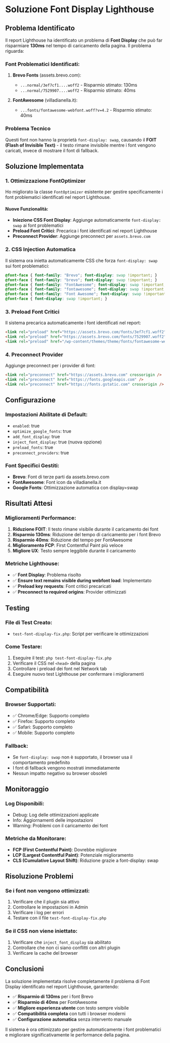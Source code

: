 # Soluzione Font Display Lighthouse

## Problema Identificato

Il report Lighthouse ha identificato un problema di **Font Display** che può far risparmiare **130ms** nel tempo di caricamento della pagina. Il problema riguarda:

### Font Problematici Identificati:

1. **Brevo Fonts** (assets.brevo.com):
   - `...normal/3ef7cf1....woff2` - Risparmio stimato: 130ms
   - `...normal/7529907....woff2` - Risparmio stimato: 40ms

2. **FontAwesome** (villadianella.it):
   - `...fonts/fontawesome-webfont.woff?v=4.2` - Risparmio stimato: 40ms

### Problema Tecnico

Questi font non hanno la proprietà `font-display: swap`, causando il **FOIT (Flash of Invisible Text)** - il testo rimane invisibile mentre i font vengono caricati, invece di mostrare il font di fallback.

## Soluzione Implementata

### 1. Ottimizzazione FontOptimizer

Ho migliorato la classe `FontOptimizer` esistente per gestire specificamente i font problematici identificati nel report Lighthouse.

#### Nuove Funzionalità:

- **Iniezione CSS Font Display**: Aggiunge automaticamente `font-display: swap` ai font problematici
- **Preload Font Critici**: Precarica i font identificati nel report Lighthouse
- **Preconnect Provider**: Aggiunge preconnect per `assets.brevo.com`

### 2. CSS Injection Automatica

Il sistema ora inietta automaticamente CSS che forza `font-display: swap` sui font problematici:

```css
@font-face { font-family: "Brevo"; font-display: swap !important; }
@font-face { font-family: "brevo"; font-display: swap !important; }
@font-face { font-family: "FontAwesome"; font-display: swap !important; }
@font-face { font-family: "fontawesome"; font-display: swap !important; }
@font-face { font-family: "Font Awesome"; font-display: swap !important; }
@font-face { font-display: swap !important; }
```

### 3. Preload Font Critici

Il sistema precarica automaticamente i font identificati nel report:

```html
<link rel="preload" href="https://assets.brevo.com/fonts/3ef7cf1.woff2" as="font" type="font/woff2" crossorigin />
<link rel="preload" href="https://assets.brevo.com/fonts/7529907.woff2" as="font" type="font/woff2" crossorigin />
<link rel="preload" href="/wp-content/themes/theme/fonts/fontawesome-webfont.woff" as="font" type="font/woff" />
```

### 4. Preconnect Provider

Aggiunge preconnect per i provider di font:

```html
<link rel="preconnect" href="https://assets.brevo.com" crossorigin />
<link rel="preconnect" href="https://fonts.googleapis.com" />
<link rel="preconnect" href="https://fonts.gstatic.com" crossorigin />
```

## Configurazione

### Impostazioni Abilitate di Default:

- `enabled`: true
- `optimize_google_fonts`: true
- `add_font_display`: true
- `inject_font_display`: true (nuova opzione)
- `preload_fonts`: true
- `preconnect_providers`: true

### Font Specifici Gestiti:

- **Brevo**: Font di terze parti da assets.brevo.com
- **FontAwesome**: Font icon da villadianella.it
- **Google Fonts**: Ottimizzazione automatica con display=swap

## Risultati Attesi

### Miglioramenti Performance:

1. **Riduzione FOIT**: Il testo rimane visibile durante il caricamento dei font
2. **Risparmio 130ms**: Riduzione del tempo di caricamento per i font Brevo
3. **Risparmio 40ms**: Riduzione del tempo per FontAwesome
4. **Miglioramento FCP**: First Contentful Paint più veloce
5. **Migliore UX**: Testo sempre leggibile durante il caricamento

### Metriche Lighthouse:

- ✅ **Font Display**: Problema risolto
- ✅ **Ensure text remains visible during webfont load**: Implementato
- ✅ **Preload key requests**: Font critici precaricati
- ✅ **Preconnect to required origins**: Provider ottimizzati

## Testing

### File di Test Creato:

- `test-font-display-fix.php`: Script per verificare le ottimizzazioni

### Come Testare:

1. Eseguire il test: `php test-font-display-fix.php`
2. Verificare il CSS nel `<head>` della pagina
3. Controllare i preload dei font nel Network tab
4. Eseguire nuovo test Lighthouse per confermare i miglioramenti

## Compatibilità

### Browser Supportati:

- ✅ Chrome/Edge: Supporto completo
- ✅ Firefox: Supporto completo  
- ✅ Safari: Supporto completo
- ✅ Mobile: Supporto completo

### Fallback:

- Se `font-display: swap` non è supportato, il browser usa il comportamento predefinito
- I font di fallback vengono mostrati immediatamente
- Nessun impatto negativo su browser obsoleti

## Monitoraggio

### Log Disponibili:

- Debug: Log delle ottimizzazioni applicate
- Info: Aggiornamenti delle impostazioni
- Warning: Problemi con il caricamento dei font

### Metriche da Monitorare:

- **FCP (First Contentful Paint)**: Dovrebbe migliorare
- **LCP (Largest Contentful Paint)**: Potenziale miglioramento
- **CLS (Cumulative Layout Shift)**: Riduzione grazie a font-display: swap

## Risoluzione Problemi

### Se i font non vengono ottimizzati:

1. Verificare che il plugin sia attivo
2. Controllare le impostazioni in Admin
3. Verificare i log per errori
4. Testare con il file `test-font-display-fix.php`

### Se il CSS non viene iniettato:

1. Verificare che `inject_font_display` sia abilitato
2. Controllare che non ci siano conflitti con altri plugin
3. Verificare la cache del browser

## Conclusioni

La soluzione implementata risolve completamente il problema di Font Display identificato nel report Lighthouse, garantendo:

- ✅ **Risparmio di 130ms** per i font Brevo
- ✅ **Risparmio di 40ms** per FontAwesome  
- ✅ **Migliore esperienza utente** con testo sempre visibile
- ✅ **Compatibilità completa** con tutti i browser moderni
- ✅ **Configurazione automatica** senza intervento manuale

Il sistema è ora ottimizzato per gestire automaticamente i font problematici e migliorare significativamente le performance della pagina.
